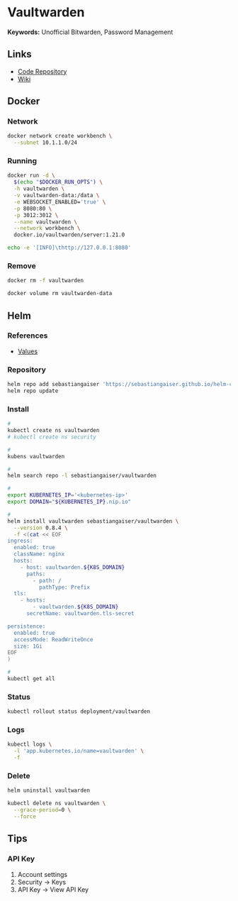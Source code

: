 # Vaultwarden

<!--
Infrastructure
Platform
-->

**Keywords:** Unofficial Bitwarden, Password Management

## Links

- [Code Repository](https://github.com/dani-garcia/vaultwarden)
- [Wiki](https://github.com/dani-garcia/vaultwarden/wiki)

## Docker

### Network

```sh
docker network create workbench \
  --subnet 10.1.1.0/24
```

### Running

```sh
docker run -d \
  $(echo "$DOCKER_RUN_OPTS") \
  -h vaultwarden \
  -v vaultwarden-data:/data \
  -e WEBSOCKET_ENABLED='true' \
  -p 8080:80 \
  -p 3012:3012 \
  --name vaultwarden \
  --network workbench \
  docker.io/vaultwarden/server:1.21.0
```

```sh
echo -e '[INFO]\thttp://127.0.0.1:8080'
```

### Remove

```sh
docker rm -f vaultwarden

docker volume rm vaultwarden-data
```

## Helm

### References

- [Values](https://github.com/sebastiangaiser/helm-charts/tree/main/charts/vaultwarden#values)

### Repository

```sh
helm repo add sebastiangaiser 'https://sebastiangaiser.github.io/helm-charts'
helm repo update
```

### Install

```sh
#
kubectl create ns vaultwarden
# kubectl create ns security

#
kubens vaultwarden

#
helm search repo -l sebastiangaiser/vaultwarden

#
export KUBERNETES_IP='<kubernetes-ip>'
export DOMAIN="${KUBERNETES_IP}.nip.io"

#
helm install vaultwarden sebastiangaiser/vaultwarden \
  --version 0.8.4 \
  -f <(cat << EOF
ingress:
  enabled: true
  className: nginx
  hosts:
    - host: vaultwarden.${K8S_DOMAIN}
      paths:
        - path: /
          pathType: Prefix
  tls:
    - hosts:
        - vaultwarden.${K8S_DOMAIN}
      secretName: vaultwarden.tls-secret

persistence:
  enabled: true
  accessMode: ReadWriteOnce
  size: 1Gi
EOF
)

#
kubectl get all
```

### Status

```sh
kubectl rollout status deployment/vaultwarden
```

### Logs

```sh
kubectl logs \
  -l 'app.kubernetes.io/name=vaultwarden' \
  -f
```

### Delete

```sh
helm uninstall vaultwarden

kubectl delete ns vaultwarden \
  --grace-period=0 \
  --force
```

## Tips

### API Key

1. Account settings
2. Security -> Keys
3. API Key -> View API Key

